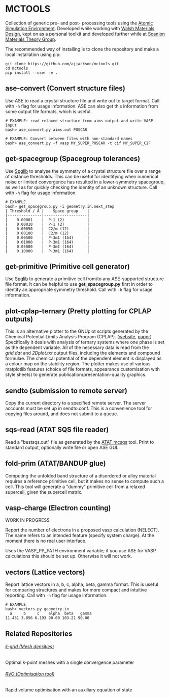 # MCTOOLS

Collection of generic pre- and post- processing tools using the [Atomic Simulation Environment](https://wiki.fysik.dtu.dk/ase). 
Developed while working with [Walsh Materials Design](https://github.com/wmd-group), kept on as a personal toolkit
and developed further while at [Scanlon Materials Theory Group](https://github.com/smtg-ucl).

The recommended way of installing is to clone the repository and make a local installation using pip:

``` shell
git clone https://github.com/ajjackson/mctools.git
cd mctools
pip install --user -e .
```

ase-convert (Convert structure files)
-------------------------------------
Use ASE to read a crystal structure file and write out to target format. Call with `-h` flag for usage information. ASE can also get this information from some output file formats, which is useful.

```
# EXAMPLE: read relaxed structure from aims output and write VASP input
bash> ase_convert.py aims.out POSCAR

# EXAMPLE: Convert between files with non-standard names
bash> ase_convert.py -f vasp MY_SUPER_POSCAR -t cif MY_SUPER_CIF
```

get-spacegroup (Spacegroup tolerances)
--------------------------------------
Use [Spglib](http://spg.sourceforge.net) to analyse the symmetry of a
crystal structure file over a range of distance thresholds. This can
be useful for identifying when numerical noise or limited convergence
has resulted in a lower-symmetry spacegroup, as well as for quickly
checking the identity of an unknown structure. Call with `-h` flag for
usage information.

```
# EXAMPLE
bash> get_spacegroup.py -i geometry.in.next_step
| Threshold / Å |    Space group    |
|---------------|-------------------|
|    0.00001    |  P-1 (2)          |
|    0.00010    |  P-1 (2)          |
|    0.00050    |  C2/m (12)        |
|    0.00100    |  C2/m (12)        |
|    0.00500    |  P-3m1 (164)      |
|    0.01000    |  P-3m1 (164)      |
|    0.05000    |  P-3m1 (164)      |
|    0.10000    |  P-3m1 (164)      |
```

get-primitive (Primitive cell generator)
----------------------------------------
Use [Spglib](http://spg.sourceforge.net) to generate a primitive cell
from/to any ASE-supported structure file format. It can be helpful to
use **get_spacegroup.py** first in order to identify an appropriate
symmetry threshold. Call with `-h` flag for usage information.

plot-cplap-ternary (Pretty plotting for CPLAP outputs)
------------------------------------------------------
This is an alternative plotter to the GNUplot scripts generated by the
Chemical Potential Limits Analysis Program (CPLAP).
([website](https://sourceforge.net/projects/cplap/),
 [paper](https://doi.org/10.1016/j.cpc.2013.08.026))
 Specifically it deals with analysis of ternary systems where one phase is set
 as the dependent variable.
 All of the necessary data is read from the *grid.dat* and
 *2Dplot.txt* output files, including the elements and compound
 formulae. The chemical potential of the dependent element is
 displayed as a colour map on the stability region.
The plotter makes use of various matplotlib features (choice of file
formats, appearance customisation with style sheets) to generate
publication/presentation-quality graphics.

sendto (submission to remote server)
------------------------------------

Copy the current directory to a specified remote server. The server
accounts must be set up in sendto.conf. This is a convenience tool for
copying files around, and does not submit to a queue.

sqs-read (ATAT SQS file reader)
-------------------------------

Read a "bestsqs.out" file as generated by the
[ATAT mcsqs](https://www.brown.edu/Departments/Engineering/Labs/avdw/atat/manual/node46.html)
tool. Print to standard output, optionally write
file or open ASE GUI.

fold-prim (ATAT/BANDUP glue)
----------------------------

Computing the unfolded band structure of a disordered or alloy
material requires a reference primitive cell, but it makes no
sense to compute such a cell. This tool will generate a "dummy"
primitive cell from a relaxed supercell, given the supercell
matrix.


vasp-charge (Electron counting)
-------------------------------

WORK IN PROGRESS

Report the number of electrons in a proposed vasp calculation
(NELECT).  The name refers to an intended feature (specify system
charge). At the moment there is no real user interface.

Uses the VASP_PP_PATH environment variable; if you use ASE for VASP
calculations this should be set up. Otherwise it will not work.

vectors (Lattice vectors)
-------------------------

Report lattice vectors in a, b, c, alpha, beta, gamma format.  This is
useful for comparing structures and makes for more compact and
intuitive reporting.  Call with `-h` flag for usage information.

```
# EXAMPLE
bash> vectors.py geometry.in
  a     b     c    alpha  beta   gamma
11.451 3.856 6.193 90.00 103.21 90.00
```

Related Repositories 
------
###### [k-grid (Mesh densities)](https://github.com/WMD-Bath/kgrid)
Optimal k-point meshes with a single convergence parameter
###### [RVO (Optimisation tool)](https://github.com/WMD-Bath/rvo)
Rapid volume optimisation with an auxiliary equation of state
